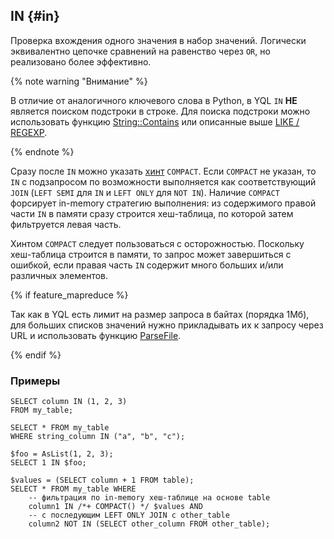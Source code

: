 ## IN {#in}

Проверка вхождения одного значения в набор значений. Логически эквивалентно цепочке сравнений на равенство через `OR`, но реализовано более эффективно.

{% note warning "Внимание" %}

В отличие от аналогичного ключевого слова в Python, в YQL `IN` **НЕ** является поиском подстроки в строке. Для поиска подстроки можно использовать функцию [String::Contains](../../../udf/list/string.md) или описанные выше [LIKE / REGEXP](../../../syntax/expressions.md#like).

{% endnote %}

Сразу после `IN` можно указать [хинт](../../lexer.md#sql-hints) `COMPACT`.
Если `COMPACT` не указан, то `IN` с подзапросом по возможности выполняется как соответствующий `JOIN` (`LEFT SEMI` для `IN` и `LEFT ONLY` для `NOT IN`).
Наличие `COMPACT` форсирует in-memory стратегию выполнения: из содержимого правой части `IN` в памяти сразу строится хеш-таблица, по которой затем фильтруется левая часть.

Хинтом `COMPACT` следует пользоваться с осторожностью. Поскольку хеш-таблица строится в памяти, то запрос может завершиться с ошибкой, если правая часть `IN` содержит много больших и/или различных элементов.

{% if feature_mapreduce %}

Так как в YQL есть лимит на размер запроса в байтах (порядка 1Мб), для больших списков значений нужно прикладывать их к запросу через URL и использовать функцию [ParseFile](../../../builtins/basic.md#parsefile).

{% endif %}

### Примеры

``` yql
SELECT column IN (1, 2, 3)
FROM my_table;
```

``` yql
SELECT * FROM my_table
WHERE string_column IN ("a", "b", "c");
```

``` yql
$foo = AsList(1, 2, 3);
SELECT 1 IN $foo;
```

``` yql
$values = (SELECT column + 1 FROM table);
SELECT * FROM my_table WHERE
    -- фильтрация по in-memory хеш-таблице на основе table
    column1 IN /*+ COMPACT() */ $values AND
    -- с последующим LEFT ONLY JOIN с other_table
    column2 NOT IN (SELECT other_column FROM other_table);
```
